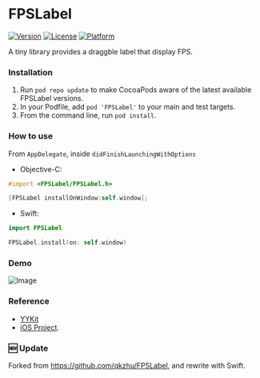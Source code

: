 # FPSLabel

[![Version](https://img.shields.io/cocoapods/v/FPSLabel.svg?style=flat)](http://cocoapods.org/pods/FPSLabel)
[![License](https://img.shields.io/cocoapods/l/FPSLabel.svg?style=flat)](http://cocoapods.org/pods/FPSLabel)
[![Platform](https://img.shields.io/cocoapods/p/FPSLabel.svg?style=flat)](http://cocoapods.org/pods/FPSLabel)

A tiny library provides a draggble label that display FPS.

### Installation
1. Run `pod repo update` to make CocoaPods aware of the latest available FPSLabel versions.
2. In your Podfile, add `pod 'FPSLabel'` to your main and test targets.
3. From the command line, run `pod install`.


### How to use
From `AppDelegate`, inside `didFinishLaunchingWithOptions`
* Objective-C: 
```objective-c 
#import <FPSLabel/FPSLabel.h>

[FPSLabel installOnWindow:self.window]; 
```
* Swift: 
```swift 
import FPSLabel

FPSLabel.install(on: self.window) 
```

### Demo
![Image](FPSLabelDemo/Images/demo.gif)

### Reference
* [YYKit](https://github.com/ibireme/YYKit) 
* [iOS Project](https://github.com/NJHu/iOSProject.git).

### 🆕 Update

Forked from https://github.com/qkzhu/FPSLabel, and rewrite with Swift.

